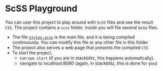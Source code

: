 # ScSS Playground
You can user this project to play around with `ScSS` files and see the result `CSS`. 
The project contains a `scss` folder, inside you will file several scss files.

* The file [`styles.scss`](./scss/styles.scss) is the main file, and it is being compiled continuously. You can modify this file or any other file in this folder
* The project also serves a web page that presents the compiled `CSS`
* To start the project, 
  * run `npm start` (if you are in stackblitz, this happens automatically).
  * navigate to localhost:8080 (again, in stackblitz, this is done for you)


